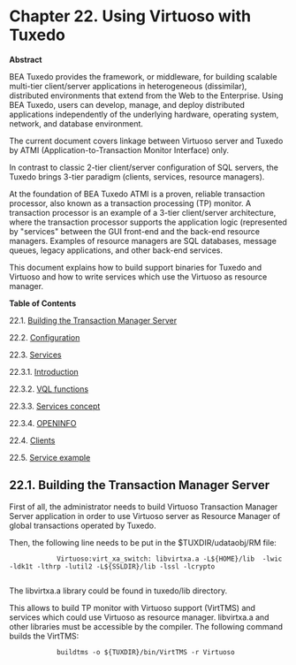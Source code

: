 <div id="ch-xa" class="chapter">

<div class="titlepage">

<div>

<div>

# Chapter 22. Using Virtuoso with Tuxedo

</div>

<div>

<div class="abstract">

**Abstract**

BEA Tuxedo provides the framework, or middleware, for building scalable
multi-tier client/server applications in heterogeneous (dissimilar),
distributed environments that extend from the Web to the Enterprise.
Using BEA Tuxedo, users can develop, manage, and deploy distributed
applications independently of the underlying hardware, operating system,
network, and database environment.

The current document covers linkage between Virtuoso server and Tuxedo
by ATMI (Application-to-Transaction Monitor Interface) only.

In contrast to classic 2-tier client/server configuration of SQL
servers, the Tuxedo brings 3-tier paradigm (clients, services, resource
managers).

At the foundation of BEA Tuxedo ATMI is a proven, reliable transaction
processor, also known as a transaction processing (TP) monitor. A
transaction processor is an example of a 3-tier client/server
architecture, where the transaction processor supports the application
logic (represented by "services" between the GUI front-end and the
back-end resource managers. Examples of resource managers are SQL
databases, message queues, legacy applications, and other back-end
services.

This document explains how to build support binaries for Tuxedo and
Virtuoso and how to write services which use the Virtuoso as resource
manager.

</div>

</div>

</div>

</div>

<div class="toc">

**Table of Contents**

<span class="section">22.1. [Building the Transaction Manager
Server](ch-xa.html#xabuildtms)</span>

<span class="section">22.2. [Configuration](xaubbconf.html)</span>

<span class="section">22.3. [Services](xaservices.html)</span>

<span class="section">22.3.1.
[Introduction](xaservices.html#xaservicesabstract)</span>

<span class="section">22.3.2. [VQL functions](xaservicesvql.html)</span>

<span class="section">22.3.3. [Services concept](xaservcon.html)</span>

<span class="section">22.3.4. [OPENINFO](xaservopeninfo.html)</span>

<span class="section">22.4. [Clients](xaclients.html)</span>

<span class="section">22.5. [Service example](xaservexample.html)</span>

</div>

<div id="xabuildtms" class="section">

<div class="titlepage">

<div>

<div>

## 22.1. Building the Transaction Manager Server

</div>

</div>

</div>

First of all, the administrator needs to build Virtuoso Transaction
Manager Server application in order to use Virtuoso server as Resource
Manager of global transactions operated by Tuxedo.

Then, the following line needs to be put in the \$TUXDIR/udataobj/RM
file:

``` programlisting
            Virtuoso:virt_xa_switch: libvirtxa.a -L${HOME}/lib  -lwic -ldk1t -lthrp -lutil2 -L${SSLDIR}/lib -lssl -lcrypto
        
```

The libvirtxa.a library could be found in tuxedo/lib directory.

This allows to build TP monitor with Virtuoso support (VirtTMS) and
services which could use Virtuoso as resource manager. libvirtxa.a and
other libraries must be accessible by the compiler. The following
command builds the VirtTMS:

``` programlisting
            buildtms -o ${TUXDIR}/bin/VirtTMS -r Virtuoso
        
```

</div>

</div>
